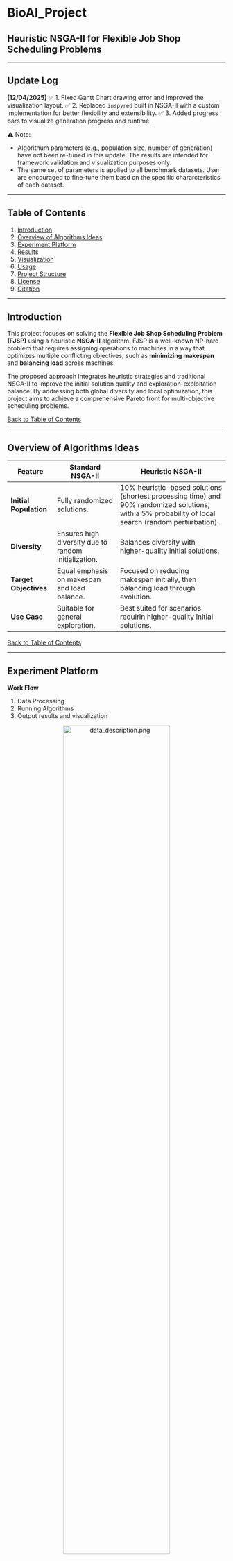 # BioAI_Project

## Heuristic NSGA-II for Flexible Job Shop Scheduling Problems

---

## Update Log
**[12/04/2025]**
✅ 1. Fixed Gantt Chart drawing error and improved the visualization layout.
✅ 2. Replaced `inspyred` built in NSGA-II with a custom implementation for better flexibility and extensibility. 
✅ 3. Added progress bars to visualize generation progress and runtime.

⚠️ Note: 
- Algorithum parameters (e.g., population size, number of generation) have not been re-tuned in this update. The results are intended for framework validation and visualization purposes only. 
- The same set of parameters is applied to all benchmark datasets. User are encouraged to fine-tune them basd on the specific chararcteristics of each dataset.

---

## Table of Contents

1. [Introduction](#introduction)
2. [Overview of Algorithms Ideas](#overview-of-algorithms-ideas)
3. [Experiment Platform](#experiment-platform)
4. [Results](#results)
5. [Visualization](#visualization)
6. [Usage](#usage)
7. [Project Structure](#project-structure)
8. [License](#license)
9. [Citation](#citation)

---

## Introduction
This project focuses on solving the **Flexible Job Shop Scheduling Problem (FJSP)** using a heuristic **NSGA-II** algorithm. FJSP is a well-known NP-hard problem that requires assigning operations to machines in a way that optimizes multiple conflicting objectives, such as **minimizing makespan** and **balancing load** across machines.

The proposed approach integrates heuristic strategies and traditional NSGA-II to improve the initial solution quality and exploration-exploitation balance. By addressing both global diversity and local optimization, this project aims to achieve a comprehensive Pareto front for multi-objective scheduling problems.

[Back to Table of Contents](#table-of-contents)

---

## Overview of Algorithms Ideas
| **Feature**          | **Standard NSGA-II**                                     | **Heuristic NSGA-II**                                            |
|-----------------------|---------------------------------------------------------|---------------------------------------------------------------------------|
| **Initial Population** | Fully randomized solutions.                             | 10% heuristic-based solutions (shortest processing time) and 90% randomized solutions, with a 5% probability of local search (random perturbation).  |
| **Diversity**          | Ensures high diversity due to random initialization.    | Balances diversity with higher-quality initial solutions.                 |
| **Target Objectives**  | Equal emphasis on makespan and load balance.            | Focused on reducing makespan initially, then balancing load through evolution. |
| **Use Case**           | Suitable for general exploration.                       | Best suited for scenarios requirin higher-quality initial solutions. |

[Back to Table of Contents](#table-of-contents)

---

## Experiment Platform
**Work Flow**
1. Data Processing
2. Running Algorithms
3. Output results and visualization

<div align="center">
  <img src="asset/report_materials/data_description.png" alt="data_description.png" style="width:70%;"/>
  <p><em>Dataset Structure</em></p>
</div>

**Supported Features**

| **Feature**             | **Details**                                                                 |
|--------------------------|-----------------------------------------------------------------------------|
| **Supported Algorithms** | - Standard NSGA-II<br>- Heuristic NSGA-II (Advanced NSGA-II)          |
| **Metrics**              | - Hypervolume (HV)<br>- Diversity                                          |
| **Supported Datasets**   | - Barnes<br>- Brandimarte<br>- Dauzere<br>- Other datasets with the same structure                             |
| **Visualization**        | - Gantt Charts (visualizing job scheduling on machines)<br>- Metric Comparison Line Charts (e.g., Diversity, Hypervolume)<br>- Scatter Plot (e.g., Makespan vs. Load Balance) |

- Job scheduling solutions are in `log.txt`.

[Back to Table of Contents](#table-of-contents)

---

## Results

The heuristic NSGA-II demonstrates better diversity compared to the standard version, enabling it to cover the Pareto front more effectively while maintaining a hypervolume performance comparable to the standard version. It particularly exhibits strong exploratory capabilities on more complex datasets. Additionally, despite incorporating heuristic initialization and local search, the improved version does not significantly increase runtime, showcasing good efficiency and stability. And its makespan is smaller. This makes it more suitable for scenarios requiring fast convergence while preserving solution diversity.

| **Parameter**           | **Increasing Advantages**                             | **Increasing Disadvantages**                          | **Decreasing Advantages**                             | **Decreasing Disadvantages**                          |
|--------------------------|------------------------------------------------------|------------------------------------------------------|------------------------------------------------------|------------------------------------------------------|
| **DIVERSIFIED_INIT_PROB** | - Higher initial solution quality<br>- Reduced randomness in early iterations | - Lower solution diversity<br>- May reduce exploration of diverse areas | - Higher solution diversity<br>- Improved exploration capabilities | - Lower initial solution quality |
| **LOCAL_SEARCH_PROB**    | - Improved local solution quality<br>- Pushes solutions towards Pareto front | - Lower solution diversity<br>- Higher computational cost<br>- May lead to overfitting local areas | - Higher diversity<br>- Better exploration of search space | -  Lower chance to refine local optima |

<div align="center">
  <img src="asset/running_output.png" alt="running_output.png" style="width:100%;"/>
  <p><em>Running Output</em></p>
</div>

[Back to Table of Contents](#table-of-contents)

---

## Visualization
**Brandimarte Dataset** (case)

<div align="center">
  <img src="asset/Standard NSGA-II Job Scheduling (Mk01).gif" alt="Standard NSGA-II Job Scheduling (Mk01).gif" style="width:80%;"/>
  <p><em>Standard NSGA-II Job Scheduling (Mk01)</em></p>
</div>

<div align="center">
  <img src="asset/Heuristic NSGA-II Job Scheduling (Mk01).gif" alt="Heuristic NSGA-II Job Scheduling (Mk01).gif" style="width:80%;"/>
  <p><em>Heuristic NSGA-II Job Scheduling (Mk01)</em></p>
</div>

<div align="center">
  <img src="result/Brandimarte/Mk01/comparison_nsga2_variants.png" alt="comparison_nsga2_variants.png" style="width:80%;"/>
  <p><em>Comparison NSGA-II Variants (Mk01)</em></p>
</div>

<div align="center">
  <img src="result/Brandimarte/diversity_comparison.png" alt="diversity_comparison" style="width:80%;"/>
  <p><em>Diversity Comparison</em></p>
</div>

<div align="center">
  <img src="result/Brandimarte/hypervolume_comparison.png" alt="hypervolume_comparison.png" style="width:80%;"/>
  <p><em>Hypervolume Comparison</em></p>
</div>

<div align="center">
  <img src="result/Brandimarte/runtime_comparison.png" alt="runtime_comparison.png" style="width:80%;"/>
  <p><em>Runtime Comparison</em></p>
</div>

[Back to Table of Contents](#table-of-contents)

---

## Usage
**Python**: `3.8.10`

```python
git clone --single-branch --branch legacy_branch https://github.com/Avalon-S/BioAI_Project.git
```

```python
pip install -r BioAI_Project/requirements.txt # Please check if you need before running
```

```python
python BioAI_Project/main.py # Run everything (data preprocessing, algorithm running, visualization) with one click
```

```python
python BioAI_Project/remove.py # Remove the result and all .ipynb_checkpoints
```

[Back to Table of Contents](#table-of-contents)

---

## Project Structure

```python
BioAI_Project
[data]
   -[Barnes]
   -[Brandimarte]
   -   -[Text]
   -   -   -Mk01.fjs
   -   -   -...
   -   -   -Mk10.fjs
   -[Dauzere]
[result]
   -[Barnes]
   -[Brandimarte]
   -   -[Mk01]
   -   -   -adv_schedule_1.png
   -   -   -comparison_nsga2_variants.png
   -   -   -log.txt
   -   -   -metrics.txt
   -   -   -std_schedule_1.png
   -   -[Mk02]
   -   -...
   -   -[Mk10]
   -[Dauzere]
data_processing.py
batch_processor.py
main.py
metrics.py
nsga2_algorithms.py
visualization.py
remove.py
requirements.txt
```

[Back to Table of Contents](#table-of-contents)

---

## License

This project is licensed under the MIT License. See the `LICENSE` file for details.

[Back to Table of Contents](#table-of-contents)

---

## Citation

### BibTeX
```
@misc{jiang2025bioailegacy,
  title        = {Heuristic NSGA-II for Flexible Job Shop Scheduling Problems},
  author       = {Yuhang Jiang},
  year         = {2025},
  publisher    = {GitHub},
  howpublished = {\url{https://github.com/Avalon-S/BioAI_Project/tree/legacy_branch}},
}

```

### IEEE
```
Y. Jiang, Heuristic NSGA-II for Flexible Job Shop Scheduling Problems, GitHub, 2025. [Online]. Available: https://github.com/Avalon-S/BioAI_Project/tree/legacy_branch
```

[Back to Table of Contents](#table-of-contents)

---